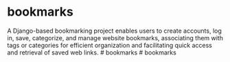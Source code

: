 # bookmarks
A Django-based bookmarking project enables users to create accounts, log in, save, categorize, and manage website bookmarks, associating them with tags or categories for efficient organization and facilitating quick access and retrieval of saved web links.
#   b o o k m a r k s  
 #   b o o k m a r k s  
 
